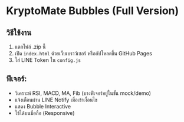 # KryptoMate Bubbles (Full Version)

## วิธีใช้งาน
1. แตกไฟล์ .zip นี้
2. เปิด `index.html` ด้วยเว็บเบราว์เซอร์ หรืออัปโหลดขึ้น GitHub Pages
3. ใส่ LINE Token ใน `config.js`

## ฟีเจอร์:
- วิเคราะห์ RSI, MACD, MA, Fib (บางฟีเจอร์อยู่ในขั้น mock/demo)
- แจ้งเตือนผ่าน LINE Notify เมื่อเข้าเงื่อนไข
- แสดง Bubble Interactive
- ใช้ได้บนมือถือ (Responsive)
